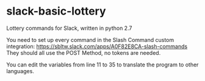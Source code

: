 # slack-basic-lottery
Lottery commands for Slack, written in python 2.7

You need to set up every command in the Slash Command custom integration: https://sbltw.slack.com/apps/A0F82E8CA-slash-commands
They should all use the POST Method, no tokens are needed.

You can edit the variables from line 11 to 35 to translate the program to other languages.
